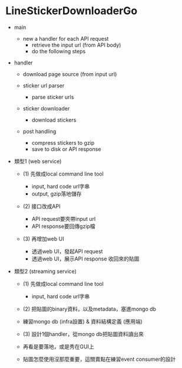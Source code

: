 # LineStickerDownloaderGo

- main
    - new a handler for each API request
        - retrieve the input url (from API body)
        - do the following steps


- handler
    - download page source (from input url)

    - sticker url parser
        - parse sticker urls

    - sticker downloader
        - download stickers

    - post handling
        - compress stickers to gzip
        - save to disk or API response


- 類型1 (web service)
    - (1) 先做成local command line tool
        - input, hard code url字串
        - output, gzip落地儲存

    - (2) 接口改成API
        - API request要夾帶input url
        - API response要回傳gzip檔
    
    - (3) 再增加web UI
        - 透過web UI，發起API request
        - 透過web UI，展示API response 收回來的貼圖


- 類型2 (streaming service)
    - (1) 先做成local command line tool
        - input, hard code url字串

    - (2) 把貼圖的binary資料，以及metadata，塞進mongo db
     -  練習mongo db (infra設置) & 資料結構定義 (應用端)

    - (3) 設計1個handler，從mongo db把貼圖資料讀出來
     - 再看是要落地，或是秀在GUI上
     - 貼圖怎麼使用沒那麼重要，這關賣點在練習event consumer的設計

